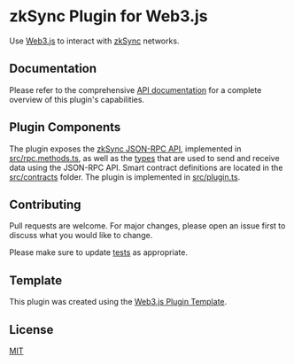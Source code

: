 # zkSync Plugin for Web3.js

Use [Web3.js](https://web3js.org/) to interact with [zkSync](https://zksync.io/) networks.

## Documentation

Please refer to the comprehensive
[API documentation](https://chainsafe.github.io/web3-plugin-zksync/) for a complete overview of this
plugin's capabilities.

## Plugin Components

The plugin exposes the [zkSync JSON-RPC API](https://docs.zksync.io/build/api-reference/zks-rpc), implemented in
[src/rpc.methods.ts](src/rpc.methods.ts), as well as the [types](src/types.ts) that are used to send
and receive data using the JSON-RPC API. Smart contract definitions are located in the
[src/contracts](src/contracts) folder. The plugin is implemented in [src/plugin.ts](src/plugin.ts).

## Contributing

Pull requests are welcome. For major changes, please open an issue first to discuss what you would
like to change.

Please make sure to update [tests](test) as appropriate.

## Template

This plugin was created using the
[Web3.js Plugin Template](https://github.com/web3/web3.js-plugin-template).

## License

[MIT](https://choosealicense.com/licenses/mit/)
